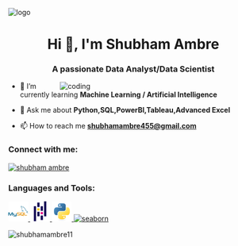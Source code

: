 ![logo](https://github.com/ShubhamAmbre11/ShubhamAmbre11/assets/167287276/34f96a96-2852-4936-b84a-d21283c45ca8.png)


<h1 align="center">Hi 👋, I'm Shubham Ambre</h1>
<h3 align="center">A passionate Data Analyst/Data Scientist</h3>

<img align="right" alt="coding" width="400" src="https://github.com/ShubhamAmbre11/ShubhamAmbre11/assets/167287276/9740b9a7-39a9-42ed-acb8-b018810d860e.gif">

- 🌱 I’m currently learning **Machine Learning / Artificial Intelligence**

- 💬 Ask me about **Python,SQL,PowerBI,Tableau,Advanced Excel**

- 📫 How to reach me **shubhamambre455@gmail.com**

<h3 align="left">Connect with me:</h3>
<p align="left">
<a href="https://www.linkedin.com/in/shubham-ambre-54115b203/overlay/about-this-profile/?lipi=urn%3Ali%3Apage%3Ad_flagship3_profile_view_base%3BHeHJZui5QoiUqLCfazFKmQ%3D%3D" target="blank"><img align="center" src="https://raw.githubusercontent.com/rahuldkjain/github-profile-readme-generator/master/src/images/icons/Social/linked-in-alt.svg" alt="shubham ambre" height="30" width="40" /></a>

</p>

<h3 align="left">Languages and Tools:</h3>
<p align="left"> <a href="https://www.mysql.com/" target="_blank" rel="noreferrer"> <img src="https://raw.githubusercontent.com/devicons/devicon/master/icons/mysql/mysql-original-wordmark.svg" alt="mysql" width="40" height="40"/> </a> <a href="https://pandas.pydata.org/" target="_blank" rel="noreferrer"> <img src="https://raw.githubusercontent.com/devicons/devicon/2ae2a900d2f041da66e950e4d48052658d850630/icons/pandas/pandas-original.svg" alt="pandas" width="40" height="40"/> </a> <a href="https://www.python.org" target="_blank" rel="noreferrer"> <img src="https://raw.githubusercontent.com/devicons/devicon/master/icons/python/python-original.svg" alt="python" width="40" height="40"/> </a> <a href="https://seaborn.pydata.org/" target="_blank" rel="noreferrer"> <img src="https://seaborn.pydata.org/_images/logo-mark-lightbg.svg" alt="seaborn" width="40" height="40"/> </a> </p>

<p><img align="center" src="https://github-readme-stats.vercel.app/api/top-langs?username=shubhamambre11&show_icons=true&locale=en&layout=compact" alt="shubhamambre11" /></p>
